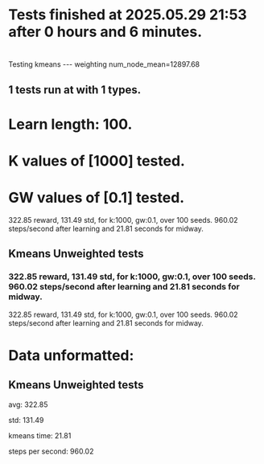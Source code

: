 # Tests finished at 2025.05.29 21:53 after 0 hours and 6 minutes.
# 
Testing kmeans --- weighting
num_node_mean=12897.68

## 1 tests run at with 1 types.
# Learn length: 100.
# K values of [1000] tested.
# GW values of [0.1] tested.

322.85 reward, 131.49 std, for k:1000, gw:0.1, over 100 seeds.  960.02 steps/second after learning and 21.81 seconds for midway.


## Kmeans Unweighted tests
### 322.85 reward, 131.49 std, for k:1000, gw:0.1, over 100 seeds.  960.02 steps/second after learning and 21.81 seconds for midway.

322.85 reward, 131.49 std, for k:1000, gw:0.1, over 100 seeds.  960.02 steps/second after learning and 21.81 seconds for midway.


# Data unformatted:



## Kmeans Unweighted tests
avg:
322.85

std:
131.49

kmeans time:
21.81

steps per second:
960.02
